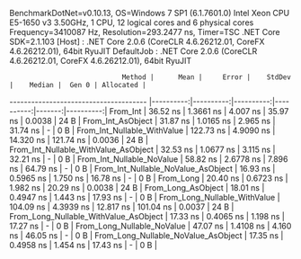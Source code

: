 
BenchmarkDotNet=v0.10.13, OS=Windows 7 SP1 (6.1.7601.0)
Intel Xeon CPU E5-1650 v3 3.50GHz, 1 CPU, 12 logical cores and 6 physical cores
Frequency=3410087 Hz, Resolution=293.2477 ns, Timer=TSC
.NET Core SDK=2.1.103
  [Host]     : .NET Core 2.0.6 (CoreCLR 4.6.26212.01, CoreFX 4.6.26212.01), 64bit RyuJIT
  DefaultJob : .NET Core 2.0.6 (CoreCLR 4.6.26212.01, CoreFX 4.6.26212.01), 64bit RyuJIT


                                Method |      Mean |     Error |    StdDev |    Median |  Gen 0 | Allocated |
-------------------------------------- |----------:|----------:|----------:|----------:|-------:|----------:|
                              From_Int |  36.52 ns | 1.3661 ns |  4.007 ns |  35.97 ns | 0.0038 |      24 B |
                     From_Int_AsObject |  31.87 ns | 1.0165 ns |  2.965 ns |  31.74 ns |      - |       0 B |
           From_Int_Nullable_WithValue | 122.73 ns | 4.9090 ns | 14.320 ns | 121.74 ns | 0.0036 |      24 B |
  From_Int_Nullable_WithValue_AsObject |  32.53 ns | 1.0677 ns |  3.115 ns |  32.21 ns |      - |       0 B |
             From_Int_Nullable_NoValue |  58.82 ns | 2.6778 ns |  7.896 ns |  64.79 ns |      - |       0 B |
    From_Int_Nullable_NoValue_AsObject |  16.93 ns | 0.5965 ns |  1.750 ns |  16.78 ns |      - |       0 B |
                             From_Long |  20.40 ns | 0.6723 ns |  1.982 ns |  20.29 ns | 0.0038 |      24 B |
                    From_Long_AsObject |  18.01 ns | 0.4947 ns |  1.443 ns |  17.93 ns |      - |       0 B |
          From_Long_Nullable_WithValue | 104.09 ns | 4.3939 ns | 12.817 ns | 101.04 ns | 0.0037 |      24 B |
 From_Long_Nullable_WithValue_AsObject |  17.33 ns | 0.4065 ns |  1.198 ns |  17.27 ns |      - |       0 B |
            From_Long_Nullable_NoValue |  47.07 ns | 1.4108 ns |  4.160 ns |  46.05 ns |      - |       0 B |
   From_Long_Nullable_NoValue_AsObject |  17.35 ns | 0.4958 ns |  1.454 ns |  17.43 ns |      - |       0 B |
